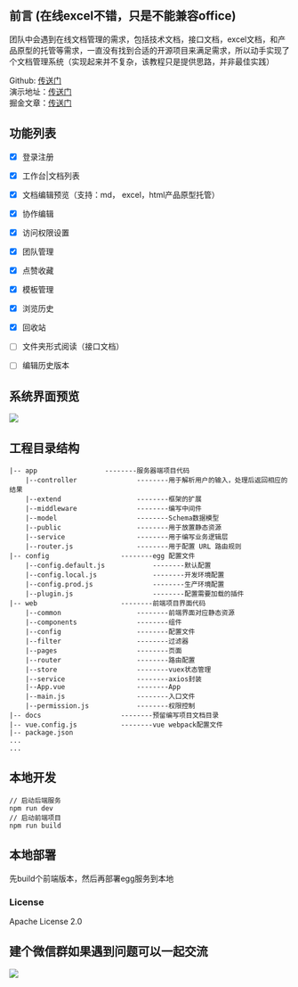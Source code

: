## 前言  (在线excel不错，只是不能兼容office)
团队中会遇到在线文档管理的需求，包括技术文档，接口文档，excel文档，和产品原型的托管等需求，一直没有找到合适的开源项目来满足需求，所以动手实现了个文档管理系统（实现起来并不复杂，该教程只是提供思路，并非最佳实践）

Github: [传送门](https://github.com/huangwei9527/Ink-wash-docs)<br/>
演示地址：[传送门](http://47.104.247.183:7001)<br/>
掘金文章：[传送门](https://juejin.im/post/6886735919697788941)

## 功能列表
* [x] 登录注册
* [x] 工作台|文档列表
* [x] 文档编辑预览（支持：md， excel，html产品原型托管）
* [x] 协作编辑
* [x] 访问权限设置
* [x] 团队管理
* [x] 点赞收藏
* [x] 模板管理
* [x] 浏览历史
* [x] 回收站
* [ ] 文件夹形式阅读（接口文档）
* [ ] 编辑历史版本


## 系统界面预览
![](https://p9-juejin.byteimg.com/tos-cn-i-k3u1fbpfcp/7ed9c1e870e54da290344ab480ecf587~tplv-k3u1fbpfcp-watermark.image)


## 工程目录结构

```
|-- app					--------服务器端项目代码
    |--controller				--------用于解析用户的输入，处理后返回相应的结果
    |--extend					--------框架的扩展
    |--middleware				--------编写中间件
    |--model					--------Schema数据模型
    |--public					--------用于放置静态资源
    |--service					--------用于编写业务逻辑层
    |--router.js				--------用于配置 URL 路由规则
|-- config					--------egg 配置文件
    |--config.default.js			--------默认配置
    |--config.local.js				--------开发环境配置
    |--config.prod.js				--------生产环境配置
    |--plugin.js					--------配置需要加载的插件
|-- web						--------前端项目界面代码
    |--common					--------前端界面对应静态资源
    |--components				--------组件
    |--config					--------配置文件
    |--filter					--------过滤器
    |--pages					--------页面
    |--router					--------路由配置
    |--store					--------vuex状态管理
    |--service					--------axios封装
    |--App.vue					--------App
    |--main.js					--------入口文件
    |--permission.js			--------权限控制
|-- docs					--------预留编写项目文档目录
|-- vue.config.js			--------vue webpack配置文件
|-- package.json
...
...
```
## 本地开发
```
// 启动后端服务
npm run dev
// 启动前端项目
npm run build
```
## 本地部署
先build个前端版本，然后再部署egg服务到本地

### License
Apache License 2.0

## 建个微信群如果遇到问题可以一起交流
![](https://p1-juejin.byteimg.com/tos-cn-i-k3u1fbpfcp/6b493029c7ce4ac2adc0806aa4f7b812~tplv-k3u1fbpfcp-watermark.image)

